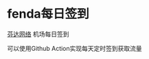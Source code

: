 # fenda每日签到
<a href="https://fenda.cloud/" action="_blank">芬达网络<a>
机场每日签到

<h>可以使用Github Action实现每天定时签到获取流量<h>
